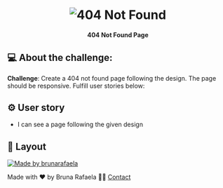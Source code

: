 <h1 align="center">
    <img alt="404 Not Found" title="404 Not Found" src="https://img44.pixhost.to/images/550/158990931_f683b93b-59c0-4374-bbdf-8f1c509ffbcd.png" />
</h1>


<h4 align="center"> 
	404 Not Found Page
</h4>

## 💻  About the challenge:

<strong>Challenge</strong>: Create a 404 not found page following the design. The page should be responsive. Fulfill user stories below:<br /> 

## ⚙️ User story
 - I can see a page following the given design
 
 
 ## 🎨 Layout
 <a href="https://www.figma.com/file/QeKWLNhB13zDjJzqR22TKE">
  <img alt="Made by brunarafaela" src="https://img44.pixhost.to/images/550/158992193_captura-de-tela-2020-08-19-a-s-06-02-23.png">
</a>

 Made with ❤️ by Bruna Rafaela 👋🏽 [Contact](https://www.linkedin.com/in/brunarafaela/)
